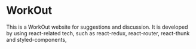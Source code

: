 # WorkOut
This is a WorkOut website for suggestions and discussion. It is developed by using react-related tech, such as react-redux, react-router, react-thunk and styled-components, 
